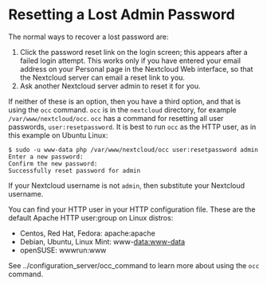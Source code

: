 Resetting a Lost Admin Password
===============================

The normal ways to recover a lost password are:

1.  Click the password reset link on the login screen; this appears
    after a failed login attempt. This works only if you have entered
    your email address on your Personal page in the Nextcloud Web
    interface, so that the Nextcloud server can email a reset link
    to you.
2.  Ask another Nextcloud server admin to reset it for you.

If neither of these is an option, then you have a third option, and that
is using the `occ` command. `occ` is in the `nextcloud` directory, for
example `/var/www/nextcloud/occ`. `occ` has a command for resetting all
user passwords, `user:resetpassword`. It is best to run `occ` as the
HTTP user, as in this example on Ubuntu Linux:

    $ sudo -u www-data php /var/www/nextcloud/occ user:resetpassword admin
    Enter a new password: 
    Confirm the new password: 
    Successfully reset password for admin

If your Nextcloud username is not `admin`, then substitute your
Nextcloud username.

You can find your HTTP user in your HTTP configuration file. These are
the default Apache HTTP user:group on Linux distros:

-   Centos, Red Hat, Fedora: apache:apache
-   Debian, Ubuntu, Linux Mint: www-<data:www-data>
-   openSUSE: wwwrun:www

See ../configuration\_server/occ\_command to learn more about using the
`occ` command.

